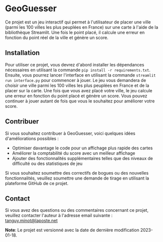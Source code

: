 # GeoGuesser

Ce projet est un jeu interactif qui permet à l'utilisateur de placer une ville (parmi les 100 villes les plus peuplées en France) sur une carte à l'aide de la bibliothèque Streamlit. Une fois le point placé, il calcule une erreur en fonction du point réel de la ville et génère un score.

## Installation

Pour utiliser ce projet, vous devrez d'abord installer les dépendances nécessaires en utilisant la commande `pip install -r requirements.txt`. Ensuite, vous pourrez lancer l'interface en utilisant la commande `streamlit run interface.py` pour commencer à jouer. 
Le jeu vous demandera de choisir une ville parmi les 100 villes les plus peuplées en France et de la placer sur la carte. Une fois que vous avez placé votre ville, le jeu calcule une erreur en fonction du point placé et génère un score. Vous pouvez continuer à jouer autant de fois que vous le souhaitez pour améliorer votre score.

## Contribuer

Si vous souhaitez contribuer à GeoGuesser, voici quelques idées d'améliorations possibles :
- Optimiser davantage le code pour un affichage plus rapide des cartes
- Améliorer la comptabilité du score avec un meilleur affichage
- Ajouter des fonctionnalités supplémentaires telles que des niveaux de difficulté ou des statistiques de jeu

Si vous souhaitez soumettre des correctifs de bogues ou des nouvelles fonctionnalités, veuillez soumettre une demande de tirage en utilisant la plateforme GitHub de ce projet.

## Contact

Si vous avez des questions ou des commentaires concernant ce projet, veuillez contacter l'auteur à l'adresse email suivante : tanguy.minot@laposte.net

**Note**: Le projet est versionné avec la date de dernière modification 2023-01-18.
